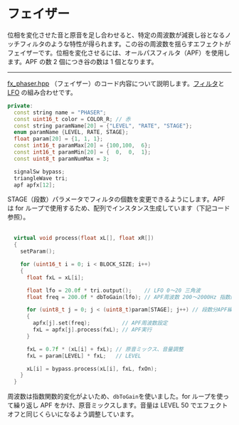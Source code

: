 # フェイザー

位相を変化させた音と原音を足し合わせると、特定の周波数が減衰し谷となるノッチフィルタのような特性が得られます。この谷の周波数を揺らすエフェクトがフェイザーです。位相を変化させるには、オールパスフィルタ（APF）を使用します。APF の数 2 個につき谷の数は 1 個となります。

---

[fx_phaser.hpp](https://github.com/kanengomibako/Sodium/blob/main/Src/example/fx_phaser.hpp) （フェイザー）のコード内容について説明します。[フィルタ](220_1次ローパス・ハイパスフィルタ.md)と [LFO](240_オシレータ・トレモロ.md) の組み合わせです。

```c++
private:
  const string name = "PHASER";
  const uint16_t color = COLOR_R; // 赤
  const string paramName[20] = {"LEVEL", "RATE", "STAGE"};
  enum paramName {LEVEL, RATE, STAGE};
  float param[20] = {1, 1, 1};
  const int16_t paramMax[20] = {100,100,  6};
  const int16_t paramMin[20] = {  0,  0,  1};
  const uint8_t paramNumMax = 3;

  signalSw bypass;
  triangleWave tri;
  apf apfx[12];
```
STAGE（段数）パラメータでフィルタの個数を変更できるようにします。APF は for ループで使用するため、配列でインスタンス生成しています（下記コード参照）。<br>
<br>

```c++
  virtual void process(float xL[], float xR[])
  {
    setParam();

    for (uint16_t i = 0; i < BLOCK_SIZE; i++)
    {
      float fxL = xL[i];

      float lfo = 20.0f * tri.output();    // LFO 0～20 三角波
      float freq = 200.0f * dbToGain(lfo); // APF周波数 200～2000Hz 指数的変化

      for (uint8_t j = 0; j < (uint8_t)param[STAGE]; j++) // 段数分APF繰り返し
      {
        apfx[j].set(freq);          // APF周波数設定
        fxL = apfx[j].process(fxL); // APF実行
      }

      fxL = 0.7f * (xL[i] + fxL); // 原音ミックス、音量調整
      fxL = param[LEVEL] * fxL;   // LEVEL

      xL[i] = bypass.process(xL[i], fxL, fxOn);
    }
  }
```
周波数は指数関数的変化がよいため、`dbToGain`を使いました。for ループを使って繰り返し APF をかけ、原音ミックスします。音量は LEVEL 50 でエフェクトオフと同じくらいになるよう調整しています。